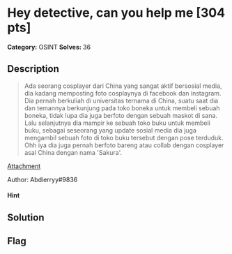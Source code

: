 # Hey detective, can you help me [304 pts]

**Category:** OSINT
**Solves:** 36

## Description
>Ada seorang cosplayer dari China yang sangat aktif bersosial media, dia kadang memposting foto cosplaynya di facebook dan instagram.
Dia pernah berkuliah di universitas ternama di China, suatu saat dia dan temannya berkunjung pada toko boneka untuk membeli sebuah boneka, tidak lupa dia juga berfoto dengan sebuah maskot di sana. Lalu selanjutnya dia mampir ke sebuah toko buku untuk membeli buku, sebagai seseorang yang update sosial media dia juga mengambil sebuah foto di toko buku tersebut dengan pose terduduk. Ohh iya dia juga pernah berfoto bareng atau collab dengan cosplayer asal China dengan nama 'Sakura'.

[Attachment](https://drive.google.com/file/d/1LP7xEiZre9QISh9seyhVb4EM-8cesCrJ/view?usp=share_link)

Author: Abdierryy#9836

#### Hint 

## Solution

## Flag

